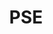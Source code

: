 ---
title: "PSE"
name: "Palo Alto Networks Systems Engineer"
link: https://www.credly.com/badges/3b7a5e59-66cb-4647-9d7b-3a0a1c8d4a95/public_url
image: /images/certIcons/cert_pse.png
order: 50

---